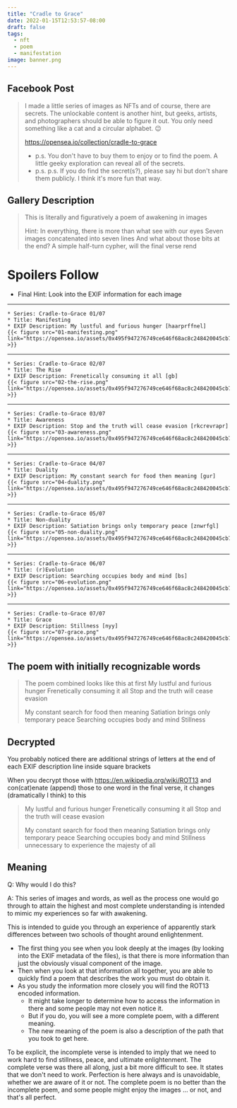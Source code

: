 ```yaml
---
title: "Cradle to Grace"
date: 2022-01-15T12:53:57-08:00
draft: false
tags:
  - nft
  - poem
  - manifestation
image: banner.png
---
```


## Facebook Post
> I made a little series of images as NFTs and of course, there are secrets. 
> The unlockable content is another hint, but geeks, artists, and photographers should be able to figure it out.
> You only need something like a cat and a circular alphabet. 😉
> 
> https://opensea.io/collection/cradle-to-grace
> 
> * p.s. You don't have to buy them to enjoy or to find the poem. A little geeky exploration can reveal all of the secrets.
> * p.s. p.s. If you do find the secret(s?), please say hi but don't share them publicly. I think it's more fun that way.


## Gallery Description
> This is literally and figuratively a poem of awakening in images
> 
> Hint:
> In everything, there is more than what see with our eyes
> Seven images concatenated into seven lines
> And what about those bits at the end?
> A simple half-turn cypher, will the final verse rend


# Spoilers Follow

* Final Hint: Look into the EXIF information for each image

---
    * Series: Cradle-to-Grace 01/07
    * Title: Manifesting
    * EXIF Description: My lustful and furious hunger [haarprffnel]
    {{< figure src="01-manifesting.png" link="https://opensea.io/assets/0x495f947276749ce646f68ac8c248420045cb7b5e/25495030103325059205924427647754171002410076829904818738352708121794103476225" >}}

---
    * Series: Cradle-to-Grace 02/07
    * Title: The Rise
    * EXIF Description: Frenetically consuming it all [gb]
    {{< figure src="02-the-rise.png" link="https://opensea.io/assets/0x495f947276749ce646f68ac8c248420045cb7b5e/25495030103325059205924427647754171002410076829904818738352708122893615104001" >}}

---
    * Series: Cradle-to-Grace 03/07
    * Title: Awareness
    * EXIF Description: Stop and the truth will cease evasion [rkcrevrapr]
    {{< figure src="03-awareness.png" link="https://opensea.io/assets/0x495f947276749ce646f68ac8c248420045cb7b5e/25495030103325059205924427647754171002410076829904818738352708123993126731777" >}}

---
    * Series: Cradle-to-Grace 04/07
    * Title: Duality
    * EXIF Description: My constant search for food then meaning [gur]
    {{< figure src="04-duality.png" link="https://opensea.io/assets/0x495f947276749ce646f68ac8c248420045cb7b5e/25495030103325059205924427647754171002410076829904818738352708125092638359553" >}}

---
    * Series: Cradle-to-Grace 05/07
    * Title: Non-duality
    * EXIF Description: Satiation brings only temporary peace [znwrfgl]
    {{< figure src="05-non-duality.png" link="https://opensea.io/assets/0x495f947276749ce646f68ac8c248420045cb7b5e/25495030103325059205924427647754171002410076829904818738352708126192149987329" >}}

---
    * Series: Cradle-to-Grace 06/07
    * Title: (r)Evolution
    * EXIF Description: Searching occupies body and mind [bs]
    {{< figure src="06-evolution.png" link="https://opensea.io/assets/0x495f947276749ce646f68ac8c248420045cb7b5e/25495030103325059205924427647754171002410076829904818738352708127291661615105" >}}

---
    * Series: Cradle-to-Grace 07/07
    * Title: Grace
    * EXIF Description: Stillness [nyy]
    {{< figure src="07-grace.png" link="https://opensea.io/assets/0x495f947276749ce646f68ac8c248420045cb7b5e/25495030103325059205924427647754171002410076829904818738352708128391173242881" >}}


## The poem with initially recognizable words

> The poem combined looks like this at first
> My lustful and furious hunger
> Frenetically consuming it all
> Stop and the truth will cease evasion
> 
> My constant search for food then meaning
> Satiation brings only temporary peace
> Searching occupies body and mind
> Stillness

## Decrypted

You probably noticed there are additional strings of letters at the end of each EXIF description line inside square brackets

When you decrypt those with https://en.wikipedia.org/wiki/ROT13 and con(cat)enate (append) those to one word in the final verse, it changes (dramatically I think) to this
> My lustful and furious hunger
> Frenetically consuming it all
> Stop and the truth will cease evasion
> 
> My constant search for food then meaning
> Satiation brings only temporary peace
> Searching occupies body and mind
> Stillness unnecessary to experience the majesty of all

## Meaning

Q: Why would I do this?

A: This series of images and words, as well as the process one would go through to attain the highest and most complete understanding is intended to mimic my experiences so far with awakening.

This is intended to guide you through an experience of apparently stark differences between two schools of thought around enlightenment. 

* The first thing you see when you look deeply at the images (by looking into the EXIF metadata of the files), is that there is more information than just the obviously visual component of the image.
* Then when you look at that information all together, you are able to quickly find a poem that describes the work you must do obtain it.
* As you study the information more closely you will find the ROT13 encoded information.
    * It might take longer to determine how to access the information in there and some people may not even notice it.
    * But if you do, you will see a more complete poem, with a different meaning.
    * The new meaning of the poem is also a description of the path that you took to get here.

To be explicit, the incomplete verse is intended to imply that we need to work hard to find stillness, peace, and ultimate enlightenment.
The complete verse was there all along, just a bit more difficult to see. It states that we don't need to work. Perfection is here always and is unavoidable, whether we are aware of it or not.
The complete poem is no better than the incomplete poem, and some people might enjoy the images ... or not, and that's all perfect.
